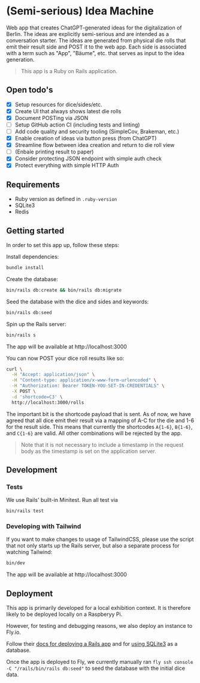 # (Semi-serious) Idea Machine

Web app that creates ChatGPT-generated ideas for the digitalization of Berlin. The ideas are explicitly semi-serious and are intended as a conversation starter. The ideas are generated from physical die rolls that emit their result side and POST it to the web app. Each side is associated with a term such as "App", "Bäume", etc. that serves as input to the idea generation.

> This app is a Ruby on Rails application.

## Open todo's

- [x] Setup resources for dice/sides/etc.
- [x] Create UI that always shows latest die rolls
- [x] Document POSTing via JSON
- [ ] Setup GitHub action CI (including tests and linting)
- [ ] Add code quality and security tooling (SimpleCov, Brakeman, etc.)
- [x] Enable creation of ideas via button press (from ChatGPT)
- [x] Streamline flow between idea creation and return to die roll view
- [ ] (Enbale printing result to paper)
- [x] Consider protecting JSON endpoint with simple auth check
- [x] Protect everything with simple HTTP Auth

## Requirements

- Ruby version as defined in `.ruby-version`
- SQLite3
- Redis

## Getting started

In order to set this app up, follow these steps:

Install dependencies:

```bash
bundle install
```

Create the database:

```bash
bin/rails db:create && bin/rails db:migrate
```

Seed the database with the dice and sides and keywords:

```bash
bin/rails db:seed
```

Spin up the Rails server:

```bash
bin/rails s
```

The app will be available at http://localhost:3000

You can now POST your dice roll results like so:

```bash
curl \
  -H "Accept: application/json" \
  -H "Content-type: application/x-www-form-urlencoded" \
  -H "Authorization: Bearer TOKEN-YOU-SET-IN-CREDENTIALS" \
  -X POST \
  -d 'shortcode=C3' \
  http://localhost:3000/rolls
```

The important bit is the shortcode payload that is sent. As of now, we have agreed that all dice emit their result via a mapping of A-C for the die and 1-6 for the result side. This means that currently the shortcodes `A{1-6}`, `B{1-6}`, and `C{1-6}` are valid. All other combinations will be rejected by the app.

> Note that it is not necessary to include a timestamp in the request body as the timestamp is set on the application server.

## Development

### Tests

We use Rails' built-in Minitest. Run all test via

```bash
bin/rails test
```

### Developing with Tailwind

If you want to make changes to usage of TailwindCSS, please use the script that not only starts up the Rails server, but also a separate process for watching Tailwind:

```bash
bin/dev
```

The app will be available at http://localhost:3000

## Deployment

This app is primarily developed for a local exhibition context. It is therefore likely to be deployed locally on a Raspberyy Pi.

However, for testing and debugging reasons, we also deploy an instance to Fly.io.

Follow their [docs for deploying a Rails app](https://fly.io/docs/rails/getting-started/existing/) and for [using SQLite3](https://fly.io/docs/rails/advanced-guides/sqlite3/) as a database.

Once the app is deployed to Fly, we currently manually ran `fly ssh console -C "/rails/bin/rails db:seed"` to seed the database with the initial dice data.
